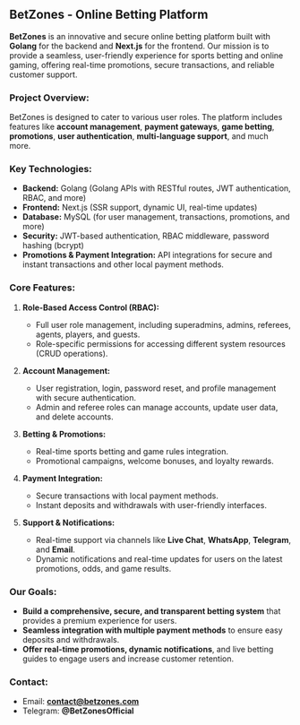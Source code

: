 ## **BetZones - Online Betting Platform**

**BetZones** is an innovative and secure online betting platform built with **Golang** for the backend and **Next.js** for the frontend. Our mission is to provide a seamless, user-friendly experience for sports betting and online gaming, offering real-time promotions, secure transactions, and reliable customer support.

### **Project Overview:**

BetZones is designed to cater to various user roles. The platform includes features like **account management**, **payment gateways**, **game betting**, **promotions**, **user authentication**, **multi-language support**, and much more.

### **Key Technologies:**

* **Backend:** Golang (Golang APIs with RESTful routes, JWT authentication, RBAC, and more)
* **Frontend:** Next.js (SSR support, dynamic UI, real-time updates)
* **Database:** MySQL (for user management, transactions, promotions, and more)
* **Security:** JWT-based authentication, RBAC middleware, password hashing (bcrypt)
* **Promotions & Payment Integration:** API integrations for secure and instant transactions and other local payment methods.

### **Core Features:**

1. **Role-Based Access Control (RBAC):**

   * Full user role management, including superadmins, admins, referees, agents, players, and guests.
   * Role-specific permissions for accessing different system resources (CRUD operations).

2. **Account Management:**

   * User registration, login, password reset, and profile management with secure authentication.
   * Admin and referee roles can manage accounts, update user data, and delete accounts.

3. **Betting & Promotions:**

   * Real-time sports betting and game rules integration.
   * Promotional campaigns, welcome bonuses, and loyalty rewards.

4. **Payment Integration:**

   * Secure transactions with local payment methods.
   * Instant deposits and withdrawals with user-friendly interfaces.

5. **Support & Notifications:**

   * Real-time support via channels like **Live Chat**, **WhatsApp**, **Telegram**, and **Email**.
   * Dynamic notifications and real-time updates for users on the latest promotions, odds, and game results.

### **Our Goals:**

* **Build a comprehensive, secure, and transparent betting system** that provides a premium experience for users.
* **Seamless integration with multiple payment methods** to ensure easy deposits and withdrawals.
* **Offer real-time promotions, dynamic notifications**, and live betting guides to engage users and increase customer retention.

### **Contact:**

* Email: **[contact@betzones.com](mailto:contact@betzones.com)**
* Telegram: **@BetZonesOfficial**
